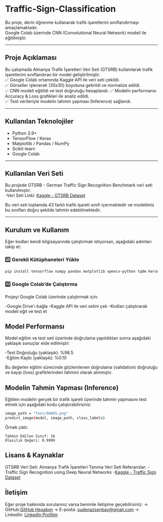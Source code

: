 # Traffic-Sign-Classification  

Bu proje, derin öğrenme kullanarak trafik işaretlerini sınıflandırmayı amaçlamaktadır.  
Google Colab üzerinde CNN (Convolutional Neural Network) modeli ile eğitilmiştir.  

---

## Proje Açıklaması  
Bu çalışmada Almanya Trafik İşaretleri Veri Seti (GTSRB) kullanılarak trafik işaretlerini sınıflandıran bir model geliştirilmiştir.  
✅ Google Colab ortamında Kaggle API ile veri seti çekildi.  
✅ Görseller işlenerek (30x30) boyutuna getirildi ve normalize edildi.  
✅ CNN modeli eğitildi ve test doğruluğu hesaplandı. 
✅ Modelin performansı Accuracy & Loss grafikleri ile analiz edildi.  
✅ Test verileriyle modelin tahmin yapması (Inference) sağlandı.  

---

## Kullanılan Teknolojiler  
- Python 3.9+ 
- TensorFlow / Keras  
- Matplotlib / Pandas / NumPy 
- Scikit-learn 
- Google Colab  

---

## Kullanılan Veri Seti  
Bu projede GTSRB - German Traffic Sign Recognition Benchmark veri seti kullanılmıştır.  
-Veri Seti Linki: [Kaggle - GTSRB Dataset](https://www.kaggle.com/datasets/meowmeowmeowmeowmeow/gtsrb-german-traffic-sign)  

Bu veri seti toplamda 43 farklı trafik işareti sınıfı içermektedir ve modelimiz bu sınıfları doğru şekilde tahmin edebilmektedir.  

---

## Kurulum ve Kullanım  
Eğer kodları kendi bilgisayarında çalıştırmak istiyorsan, aşağıdaki adımları takip et:  

### 1️⃣ Gerekli Kütüphaneleri Yükle 
```bash
pip install tensorflow numpy pandas matplotlib opencv-python tqdm keras scikit-learn Pillow
```
### 2️⃣ Google Colab’de Çalıştırma
Projeyi Google Colab üzerinde çalıştırmak için:

-Google Drive'ı bağla
-Kaggle API ile veri setini çek
-Kodları çalıştırarak modeli eğit ve test et

## Model Performansı  
Model eğitim ve test seti üzerinde doğrulama yapıldıktan sonra aşağıdaki yaklaşık sonuçlar elde edilmiştir:  

-Test Doğruluğu (yaklaşık): %98.5  
-Eğitim Kaybı (yaklaşık): %0.10  

Bu değerler eğitim sürecinde gözlemlenen doğrulama (validation) doğruluğu ve kayıp (loss) grafiklerinden tahmini olarak alınmıştır.

## Modelin Tahmin Yapması (Inference)
Eğitilen modelin gerçek bir trafik işareti üzerinde tahmin yapmasını test etmek için aşağıdaki kodu çalıştırabilirsiniz:
```bash
image_path = "Test/00005.png"
predict_image(model, image_path, class_labels)
```
Örnek çıktı:
```
Tahmin Edilen Sınıf: 16  
Olasılık Değeri: 0.9999  
```

## Lisans & Kaynaklar
GTSRB Veri Seti: Almanya Trafik İşaretleri Tanıma Veri Seti
Referanslar:
-Traffic Sign Recognition using Deep Neural Networks
-[Kaggle - Traffic Sign Dataset](https://www.kaggle.com/datasets/meowmeowmeowmeowmeow/gtsrb-german-traffic-sign)  

## İletişim
Eğer proje hakkında sorularınız varsa benimle iletişime geçebilirsiniz:
-> GitHub:[GitHub Hesabım](https://www.github.com/Sndzzz)
-> E-posta: sudenazsenbay@gmail.com
-> LinkedIn: [LinkedIn Profilim](https://www.linkedin.com/in/sudenaz-şenbay)
